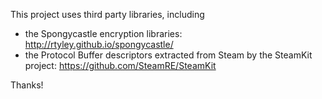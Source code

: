 This project uses third party libraries, including
- the Spongycastle encryption libraries: http://rtyley.github.io/spongycastle/
- the Protocol Buffer descriptors extracted from Steam by the SteamKit project: https://github.com/SteamRE/SteamKit

Thanks!
